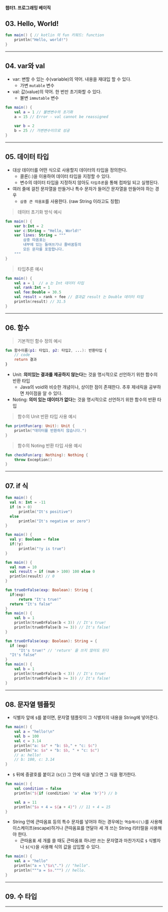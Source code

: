 #### 챕터1. 프로그래밍 베이직

## 03. Hello, World!
```kotlin
fun main() { // kotlin 의 fun 키워드: function
    println("Hello, world!")
}
```


***


## 04. var와 val
- var: 변할 수 있는 수(variable)의 약어. 내용을 재대입 할 수 있다.
    - 가변 `mutable` 변수
- val: 값(value)의 약어. 한 번만 초기화할 수 있다.
    - 불변 `immutable` 변수
```kotlin
fun main() {
    val a = 1 // 불변변수의 초기화
    a = 15 // Error - val cannot be reassigned
    
    var b = 2
    b = 25 // 가변변수이므로 성공
}
```


***


## 05. 데이터 타입
- 대상 데이터를 어떤 식으로 사용할지 데이터의 타입을 정의한다.
    - 콜론(`:`)을 이용하여 데이터 타입을 지정할 수 있다.
    - 변수의 데이터 타입을 지정하지 않아도 `타입추론`을 통해 컴파일 되고 실행된다.
- 여러 줄에 걸친 문자열을 만들거나 특수 문자가 들어간 문자열을 만들어야 하는 경우
    - `삼중 큰 따옴표`를 사용한다. (raw String 이라고도 칭함)
> 데이터 초기화 방식 예시
```kotlin
fun main() {
    var b:Int = 2
    var c:String = "Hello, World!"
    var lines: String = """
        삼중 따옴표는
        내부에 있는 들여쓰기나 줄바꿈등의
        모든 문자를 포함합니다.
    """
}
```
> 타입추론 예시
```kotlin
fun main() {
    val a = 1  // a 는 Int 데이터 타입
    val rank:Int = 1
    val fee:Double = 30.5
    val result = rank + fee // 결과값 result 는 Double 데이터 타입
    println(result) // 31.5
}
```


***


## 06. 함수
> 기본적인 함수 정의 예시
```kotlin
fun 함수이름(p1: 타입1, p2: 타입2, ...): 반환타입 {
    // code
    return 결과
}
```

- Unit: **의미있는 결과를 제공하지 않는다**는 것을 명시적으로 선언하기 위한 함수의 반환 타입
    - Java의 void와 비슷한 개념이나, 상이한 점이 존재한다. 추후 제네릭을 공부하면 차이점을 알 수 있다.
- Noting: **의미 있는 데이터가 없다**는 것을 명시적으로 선언하기 위한 함수의 반환 타입
> 함수의 Unit 반환 타입 사용 예시
```kotlin
fun printFun(arg: Unit): Unit {
    println("데이터를 반환하지 않습니다.")
}
```
> 함수의 Noting 반환 타입 사용 예시
```kotlin
fun checkFun(arg: Nothing): Nothing {
    throw Exception()
}
```


***


## 07. if 식
 
```kotlin
fun main() {
  val n: Int = -11
  if (n > 0)
      println("It's positive")
  else
      println("It's negative or zero")
}
```
```kotlin
fun main() {
  val y: Boolean = false
  if(!y)
      println("!y is true")
}
```
```kotlin
fun main() {
  val num = 10
  val result = if (num > 100) 100 else 0
  println(result) // 0
}
```
```kotlin
fun trueOrFalse(exp: Boolean): String {
  if(exp)
      return "It's true!"
  return "It's false"
}
fun main() {
    val b = 1
    println(trueOrFalse(b < 3)) // It's true!
    println(trueOrFalse(b >= 3)) // It's false!
}
```
```kotlin
fun trueOrFalse(exp: Boolean): String = {
  if (exp)
      "It's true!" // 'return' 을 쓰지 않아도 된다
  "It's false"
}
fun main() {
    val b = 1
    println(trueOrFalse(b < 3)) // It's true!
    println(trueOrFalse(b >= 3)) // It's false!
}
```


***


## 08. 문자열 템플릿
- 식별자 앞에 `$`를 붙이면, 문자열 템플릿이 그 식별자의 내용을 String에 넣어준다.
```kotlin
fun main() {
    val a = "hello!\n"
    val b = 100
    val c = 3.14
    println("a: $a" + "b: $b," + "c: $c")
    println("a: $a" + "b: $b, " + "c: $c")
    // a: hello!
    // b: 100, c: 3.14
}

```
- `$` 뒤에 중괄호를 붙이고 (`${}`) 그 안에 식을 넣으면 그 식을 평가한다.
```kotlin
fun main() {
    val condition = false
    println("${if (condition) 'a' else 'b'}") // b

    val a = 11
    println("$a + 4 = ${a + 4}") // 11 + 4 = 15
}
```

- String 안에 큰따옴표 등의 특수 문자를 넣어야 하는 경우에는 `역슬래시(\)`를 사용해 이스케이프(escape)하거나 큰따옴표를 연달아 세 개 쓰는 String 리터럴을 사용해야 한다.
  - 큰따옴표 세 개를 쓸 때도 큰따옴표 하나만 쓰는 문자열과 마찬가지로 `$` 식별자나 `${식}`을 사용해 식의 값을 삽입할 수 있다.
```kotlin
fun main() {
    val a = "hello"
    println("a = \"$a\".") // "hello".
    println("""a = $a.""") // hello.
}
```


***


## 09. 수 타입


***

